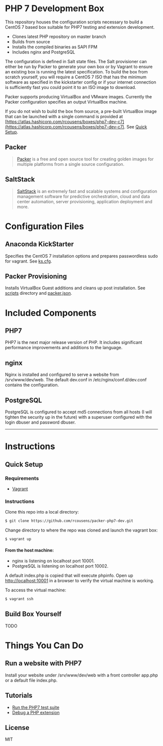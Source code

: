 # PHP 7 Development Box

This repository houses the configuration scripts necessary to build a CentOS 7 based box suitable for PHP7 testing and extension development.

 - Clones latest PHP repository on master branch 
 - Builds from source
 - Installs the compiled binaries as SAPI FPM
 - Includes nginx and PostgreSQL

The configuration is defined in Salt state files. The Salt provisioner can either be run by Packer to generate your own box or by Vagrant to ensure an existing box is running the latest specification. To build the box from scratch yourself, you will require a CentOS 7 ISO that has the minimum software as specified in the kickstarter config or if your internet connection is sufficiently fast you could point it to an ISO image to download.

Packer supports producing VirtualBox and VMware images. Currently the Packer configuration specifies an output VirtualBox machine.

If you do not wish to build the box from source, a pre-built VirtualBox image that can be launched with a single command is provided at [https://atlas.hashicorp.com/rcousens/boxes/php7-dev-c7](https://atlas.hashicorp.com/rcousens/boxes/php7-dev-c7). See [Quick Setup](#quick-setup).

## Packer

> [Packer] is a free and open source tool for creating golden images for multiple platforms from a single source configuration.

## SaltStack

> [SaltStack] is an extremely fast and scalable systems and configuration management software for predictive orchestration, cloud and data center automation, server provisioning, application deployment and more.

# Configuration Files

## Anaconda KickStarter

Specifies the CentOS 7 installation options and prepares passwordless sudo for vagrant. See [ks.cfg].

## Packer Provisioning

Installs VirtualBox Guest additions and cleans up post installation. See [scripts] directory and [packer.json].

# Included Components

## PHP7

PHP7 is the next major release version of PHP. It includes significant performance improvements and additions to the language.

## nginx

Nginx is installed and configured to serve a website from /srv/www/dev/web. The default dev.conf in /etc/nginx/conf.d/dev.conf contains the configuration.

## PostgreSQL

PostgreSQL is configured to accept md5 connections from all hosts (I will tighten the security up in the future) with a superuser configured with the login dbuser and password dbuser.

---

# Instructions

## Quick Setup


### Requirements
* [Vagrant]

### Instructions

Clone this repo into a local directory:
```sh
$ git clone https://github.com/rcousens/packer-php7-dev.git
```
Change directory to where the repo was cloned and launch the vagrant box:
```sh
$ vagrant up
```

#### From the host machine:  
* nginx is listening on localhost port 10001.  
* PostgreSQL is listening on localhost port 10002.

A default index.php is copied that will execute phpinfo. Open up [http://localhost:10001](http://localhost:10001) in a browser to verify the virtual machine is working.

To access the virtual machine:
```sh
$ vagrant ssh
```

## Build Box Yourself
TODO

# Things You Can Do

## Run a website with PHP7

Install your website under /srv/www/dev/web with a front controller app.php or a default file index.php.

## Tutorials
* [Run the PHP7 test suite][1]
* [Debug a PHP extension][2]

License
----

MIT

[Packer]:https://www.packer.io/
[SaltStack]:http://saltstack.com/
[ks.cfg]:https://github.com/rcousens/packer-php7-dev/blob/master/packer/http/ks.cfg
[scripts]:https://github.com/rcousens/packer-php7-dev/tree/master/packer/scripts
[packer.json]:https://github.com/rcousens/packer-php7-dev/blob/master/packer/packer.json
[Vagrant]:https://www.vagrantup.com/
[1]:https://github.com/rcousens/packer-php7-dev/blob/master/doc/01-running-tests.md
[2]:https://github.com/rcousens/packer-php7-dev/blob/master/doc/02-debug-php-extension.md

